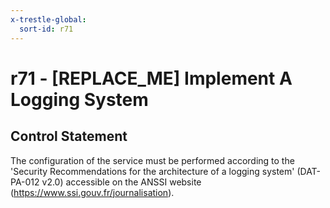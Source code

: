 ```yaml
---
x-trestle-global:
  sort-id: r71
---
```


# r71 - \[REPLACE_ME\] Implement A Logging System

## Control Statement

The configuration of the service must be performed according to the 'Security Recommendations for the architecture of a logging system' (DAT-PA-012 v2.0) accessible on the ANSSI website (https://www.ssi.gouv.fr/journalisation).
